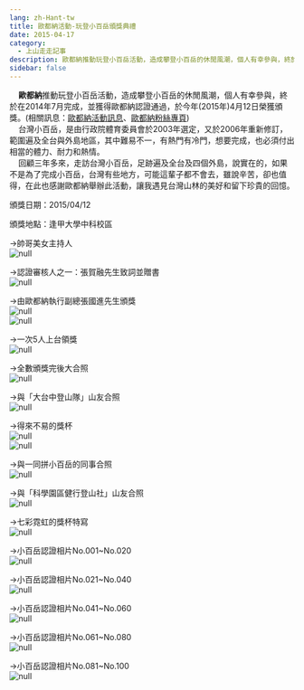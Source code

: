 ```yaml
---
lang: zh-Hant-tw
title: 歐都納活動-玩登小百岳頒獎典禮
date: 2015-04-17
category: 
  - 上山走走記事
description: 歐都納推動玩登小百岳活動，造成攀登小百岳的休閒風潮，個人有幸參與，終於在2014年7月完成，並獲得歐都納認證通過，於今年(2015年)4月12日榮獲頒獎。(相關訊息：[歐都納活動訊息](http://www.atunas.com.tw/01_news/02_detail.php?ID=7345)、[歐都納粉絲專頁](http://www.facebook.com/media/set/?set=a.750964081687687.1073741857.642574515859978&type=1)) 台灣小百岳，是由行政院體育委員會於2003年選定，又於2006年重新修訂，範圍遍及全台與外島地區，其中難易不一，有熱門有冷門，想要完成，也必須付出相當的體力、耐力和熱情。 回顧三年多來，走訪台灣小百岳，足跡遍及全台及四個外島，說實在的，如果不是為了完成小百岳，台灣有些地方，可能這輩子都不會去，雖說辛苦，卻也值得，在此也感謝歐都納舉辦此活動，讓我遇見台灣山林的美好和留下珍貴的回憶。
sidebar: false
---
```


    **歐都納**推動玩登小百岳活動，造成攀登小百岳的休閒風潮，個人有幸參與，終於在2014年7月完成，並獲得歐都納認證通過，於今年(2015年)4月12日榮獲頒獎。(相關訊息：[歐都納活動訊息](http://www.atunas.com.tw/01_news/02_detail.php?ID=7345)、[歐都納粉絲專頁](http://www.facebook.com/media/set/?set=a.750964081687687.1073741857.642574515859978&type=1))  
    台灣小百岳，是由行政院體育委員會於2003年選定，又於2006年重新修訂，範圍遍及全台與外島地區，其中難易不一，有熱門有冷門，想要完成，也必須付出相當的體力、耐力和熱情。  
    回顧三年多來，走訪台灣小百岳，足跡遍及全台及四個外島，說實在的，如果不是為了完成小百岳，台灣有些地方，可能這輩子都不會去，雖說辛苦，卻也值得，在此也感謝歐都納舉辦此活動，讓我遇見台灣山林的美好和留下珍貴的回憶。

頒獎日期：2015/04/12

頒獎地點：逢甲大學中科校區

→帥哥美女主持人  
![null](image/1079122145_l.jpg)

→認證審核人之一：張賀融先生致詞並贈書  
![null](image/1079312060_l.jpg)

→由歐都納執行副總張國進先生頒獎  
![null](image/1079121151_l.jpg)  
![null](image/1079120388_l.jpg)

→一次5人上台領獎  
![null](image/1079120039_l.jpg)

→全數頒獎完後大合照  
![null](image/1079122441_l.jpg)

→與「大台中登山隊」山友合照  
![null](image/1079116800_l.jpg)

→得來不易的獎杯  
![null](image/1079122445_l.jpg)  
![null](image/1079116801_l.jpg)

→與一同拼小百岳的同事合照  
![null](image/1079121156_l.jpg)

→與「科學園區健行登山社」山友合照  
![null](image/1079122149_l.jpg)

→七彩霓虹的獎杯特寫  
![null](image/1079120211_l.jpg)

→小百岳認證相片No.001~No.020  
![null](image/1079123804_l.jpg)

→小百岳認證相片No.021~No.040  
![null](image/1079124616_l.jpg)

→小百岳認證相片No.041~No.060  
![null](image/1079122922_l.jpg)

→小百岳認證相片No.061~No.080  
![null](image/1079122733_l.jpg)

→小百岳認證相片No.081~No.100  
![null](image/1079123031_l.jpg)